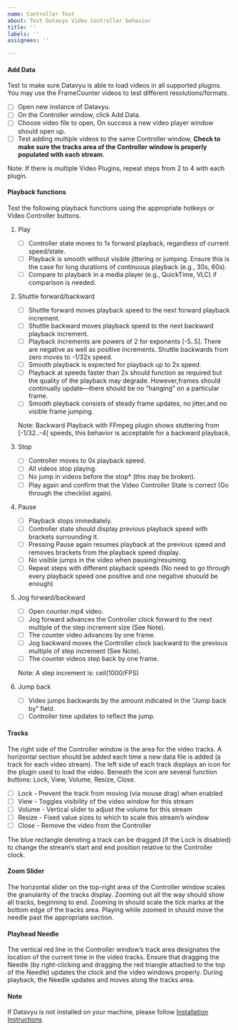 ```yaml
---
name: Controller Test
about: Test Datavyu Video Controller behavior
title: ''
labels: ''
assignees: ''

---
```


#### Add Data
Test to make sure Datavyu is able to load videos in all supported plugins. You may use the FrameCounter videos to test different resolutions/formats.

- [ ] Open new instance of Datavyu.
- [ ] On the Controller window, click Add Data.
- [ ] Choose video file to open, On success a new video player window should open up.
- [ ] Test adding multiple videos to the same Controller window, **Check to make sure the tracks area of the Controller window is properly populated with each stream**.

Note: If there is multiple Video Plugins, repeat steps from 2 to 4 with each plugin. 

#### Playback functions
Test the following playback functions using the appropriate hotkeys or Video Controller buttons.
1. Play
   - [ ] Controller state moves to 1x forward playback, regardless of current speed/state.
   - [ ] Playback is smooth without visible jittering or jumping. Ensure this is the case for long durations of continuous playback (e.g., 30s, 60s).
   - [ ] Compare to playback in a media player (e.g., QuickTime, VLC) if comparison is needed.
1. Shuttle forward/backward
   - [ ] Shuttle forward moves playback speed to the next forward playback increment.
   - [ ] Shuttle backward moves playback speed to the next backward playback increment.
   - [ ] Playback increments are powers of 2 for exponents [-5..5]. There are negative as well as positive increments. Shuttle backwards from zero moves to -1/32x speed.
   - [ ] Smooth playback is expected for playback up to 2x speed.
   - [ ] Playback at speeds faster than 2x should function as required but the quality of the playback may degrade. However,frames should continually update—there should be no “hanging” on a particular frame.
   - [ ] Smooth playback consists of steady frame updates, no jitter,and no visible frame jumping.
   
   Note: Backward Playback with FFmpeg plugin shows stuttering from [-1/32..-4] speeds, this behavior is acceptable for a backward playback.

1. Stop
   - [ ] Controller moves to 0x playback speed.
   - [ ] All videos stop playing.
   - [ ] No jump in videos before the stop* (this may be broken).
   - [ ] Play again and confirm that the Video Controller State is correct (Go through the checklist again).
1. Pause
   - [ ] Playback stops immediately.
   - [ ] Controller state should display previous playback speed with brackets surrounding it.
   - [ ] Pressing Pause again resumes playback at the previous speed and removes brackets from the playback speed display.
   - [ ] No visible jumps in the video when pausing/resuming.
   - [ ] Repeat steps with different playback speeds (No need to go through every playback speed one positive and one negative shuould be enough)
1. Jog forward/backward
   - [ ] Open counter.mp4 video.
   - [ ] Jog forward advances the Controller clock forward to the next multiple of the step increment size (See Note).
   - [ ] The counter video advances by one frame.
   - [ ] Jog backward moves the Controller clock backward to the previous multiple of step increment (See Note).
   - [ ] The counter videos step back by one frame.
   
   Note: A step increment is: ceil(1000/FPS)
1. Jump back
   - [ ] Video jumps backwards by the amount indicated in the “Jump back by” field.
   - [ ] Controller time updates to reflect the jump.

#### Tracks
The right side of the Controller window is the area for the video tracks. A horizontal section should be added each time a new data file is added (a track for each video stream). The left side of each track displays an icon for the plugin used to load the video. Beneath the icon are several function buttons: Lock, View, Volume, Resize, Close.
- [ ] Lock - Prevent the track from moving (via mouse drag) when enabled
- [ ] View - Toggles visibility of the video window for this stream
- [ ] Volume - Vertical slider to adjust the volume for this stream
- [ ] Resize - Fixed value sizes to which to scale this stream’s window
- [ ] Close - Remove the video from the Controller

The blue rectangle denoting a track can be dragged (if the Lock is disabled) to change the stream’s start and end position relative to the Controller clock.

#### Zoom Slider
The horizontal slider on the top-right area of the Controller window scales the granularity of the tracks display. Zooming out all the way should show all tracks, beginning to end. Zooming in should scale the tick marks at the bottom edge of the tracks area. Playing while zoomed in should move the needle past the appropriate section.

#### Playhead Needle
The vertical red line in the Controller window’s track area designates the location of the current time in the video tracks. Ensure that dragging the Needle (by right-clicking and dragging the red triangle attached to the top of the Needle) updates the clock and the video windows properly. During playback, the Needle updates and moves along the tracks area.

#### Note
If Datavyu is not installed on your machine, please follow [Installation Instructions](https://github.com/databrary/datavyu_qa/wiki#installation)
